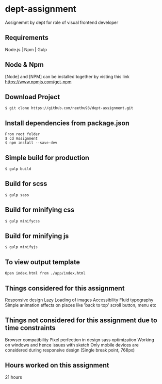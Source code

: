 # dept-assignment
Assignemnt by dept for role of visual frontend developer

## Requirements

Node.js | Npm | Gulp

## Node & Npm

[Node] and [NPM] can be installed together by visting this link https://www.npmjs.com/get-npm

## Download Project

    $ git clone https://github.com/neethu93/dept-assignment.git

	
## Install dependencies from package.json
 
	From root folder
    $ cd Assignment
	$ npm install --save-dev

## Simple build for production

    $ gulp build

## Build for scss

	$ gulp sass

## Build for minifying css
	$ gulp minifycss

## Build for minifying js

	$ gulp minifyjs
	
## To view output template

	Open index.html from ./app/index.html
	
	
## Things considered for this assignment

Responsive design
Lazy Loading of images
Accessibility
Fluid typography
Simple animation effects on places like 'back to top' scroll button, menu etc

## Things not considered for this assignment due to time constraints

Browser compatibility
Pixel perfection in design
sass optimization
Working on windows and hence issues with sketch
Only mobile devices are considered during responsive design (Single break point, 768px)

## Hours worked on this assignment

21 hours



